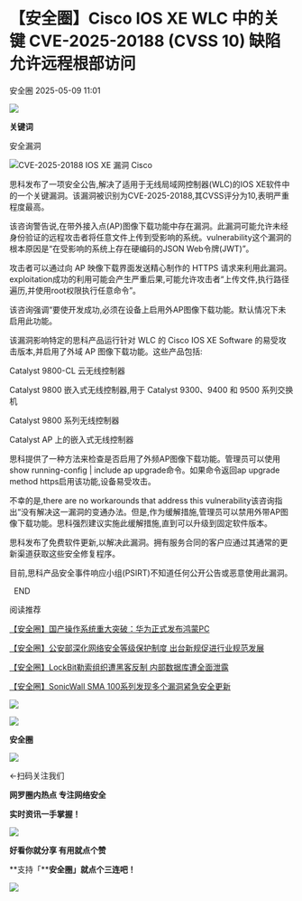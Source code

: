 #  【安全圈】Cisco IOS XE WLC 中的关键 CVE-2025-20188 (CVSS 10) 缺陷允许远程根部访问   
 安全圈   2025-05-09 11:01  
  
![](https://mmbiz.qpic.cn/sz_mmbiz_png/aBHpjnrGylgOvEXHviaXu1fO2nLov9bZ055v7s8F6w1DD1I0bx2h3zaOx0Mibd5CngBwwj2nTeEbupw7xpBsx27Q/640?wx_fmt=other&from=appmsg&tp=webp&wxfrom=5&wx_lazy=1&wx_co=1 "")  
  
  
**关键词**  
  
  
  
安全漏洞  
  
  
![CVE-2025-20188 IOS XE 漏洞 Cisco](https://mmbiz.qpic.cn/sz_mmbiz_jpg/aBHpjnrGylhQvOAMY1H6EN0gLjvkk9nwib3dQibJZ5zyvUiatFn9MZemmibiabldGoWRDrCicUbCpr0E1RA4p1wTNiaUw/640?wx_fmt=other&from=appmsg "")  
  
思科发布了一项安全公告,解决了适用于无线局域网控制器(WLC)的IOS XE软件中的一个关键漏洞。该漏洞被识别为CVE-2025-20188,其CVSS评分为10,表明严重程度最高。  
  
该咨询警告说,在带外接入点(AP)图像下载功能中存在漏洞。此漏洞可能允许未经身份验证的远程攻击者将任意文件上传到受影响的系统。vulnerability这个漏洞的根本原因是“在受影响的系统上存在硬编码的JSON Web令牌(JWT)”。  
  
攻击者可以通过向 AP 映像下载界面发送精心制作的 HTTPS 请求来利用此漏洞。exploitation成功的利用可能会产生严重后果,可能允许攻击者“上传文件,执行路径遍历,并使用root权限执行任意命令”。  
  
该咨询强调“要使开发成功,必须在设备上启用外AP图像下载功能。默认情况下未启用此功能。  
  
该漏洞影响特定的思科产品运行针对 WLC 的 Cisco IOS XE Software 的易受攻击版本,并启用了外域 AP 图像下载功能。这些产品包括:  
  
Catalyst 9800-CL 云无线控制器  
  
Catalyst 9800 嵌入式无线控制器,用于 Catalyst 9300、9400 和 9500 系列交换机  
  
Catalyst 9800 系列无线控制器  
  
Catalyst AP 上的嵌入式无线控制器  
  
思科提供了一种方法来检查是否启用了外频AP图像下载功能。管理员可以使用show running-config | include ap upgrade命令。如果命令返回ap upgrade method https启用该功能,设备易受攻击。  
  
不幸的是,there are no workarounds that address this vulnerability该咨询指出“没有解决这一漏洞的变通办法。但是,作为缓解措施,管理员可以禁用外带AP图像下载功能。思科强烈建议实施此缓解措施,直到可以升级到固定软件版本。  
  
思科发布了免费软件更新,以解决此漏洞。拥有服务合同的客户应通过其通常的更新渠道获取这些安全修复程序。  
  
目前,思科产品安全事件响应小组(PSIRT)不知道任何公开公告或恶意使用此漏洞。  
  
  
  END    
  
  
阅读推荐  
  
  
[【安全圈】国产操作系统重大突破：华为正式发布鸿蒙PC](https://mp.weixin.qq.com/s?__biz=MzIzMzE4NDU1OQ==&mid=2652069510&idx=1&sn=83a20b09d29d28b0d181250193c737e4&scene=21#wechat_redirect)  
  
  
  
[【安全圈】公安部深化网络安全等级保护制度 出台新规促进行业规范发展](https://mp.weixin.qq.com/s?__biz=MzIzMzE4NDU1OQ==&mid=2652069510&idx=2&sn=0aa808f3f4554d6d3b50e4e48c282b82&scene=21#wechat_redirect)  
  
  
  
[【安全圈】LockBit勒索组织遭黑客反制 内部数据库遭全面泄露](https://mp.weixin.qq.com/s?__biz=MzIzMzE4NDU1OQ==&mid=2652069510&idx=3&sn=bb8f938c707faf73aa6ab9f03ed5c116&scene=21#wechat_redirect)  
  
  
  
[【安全圈】SonicWall SMA 100系列发现多个漏洞紧急安全更新](https://mp.weixin.qq.com/s?__biz=MzIzMzE4NDU1OQ==&mid=2652069510&idx=4&sn=13e42b32cf0c000f6d63304e4a836f24&scene=21#wechat_redirect)  
  
  
  
  
![](https://mmbiz.qpic.cn/mmbiz_gif/aBHpjnrGylgeVsVlL5y1RPJfUdozNyCEft6M27yliapIdNjlcdMaZ4UR4XxnQprGlCg8NH2Hz5Oib5aPIOiaqUicDQ/640?wx_fmt=gif "")  
  
  
  
![](https://mmbiz.qpic.cn/mmbiz_png/aBHpjnrGylgeVsVlL5y1RPJfUdozNyCEDQIyPYpjfp0XDaaKjeaU6YdFae1iagIvFmFb4djeiahnUy2jBnxkMbaw/640?wx_fmt=png "")  
  
**安全圈**  
  
![](https://mmbiz.qpic.cn/mmbiz_gif/aBHpjnrGylgeVsVlL5y1RPJfUdozNyCEft6M27yliapIdNjlcdMaZ4UR4XxnQprGlCg8NH2Hz5Oib5aPIOiaqUicDQ/640?wx_fmt=gif "")  
  
  
←扫码关注我们  
  
**网罗圈内热点 专注网络安全**  
  
**实时资讯一手掌握！**  
  
  
![](https://mmbiz.qpic.cn/mmbiz_gif/aBHpjnrGylgeVsVlL5y1RPJfUdozNyCE3vpzhuku5s1qibibQjHnY68iciaIGB4zYw1Zbl05GQ3H4hadeLdBpQ9wEA/640?wx_fmt=gif "")  
  
**好看你就分享 有用就点个赞**  
  
**支持「****安全圈」就点个三连吧！**  
  
![](https://mmbiz.qpic.cn/mmbiz_gif/aBHpjnrGylgeVsVlL5y1RPJfUdozNyCE3vpzhuku5s1qibibQjHnY68iciaIGB4zYw1Zbl05GQ3H4hadeLdBpQ9wEA/640?wx_fmt=gif "")  
  
  
